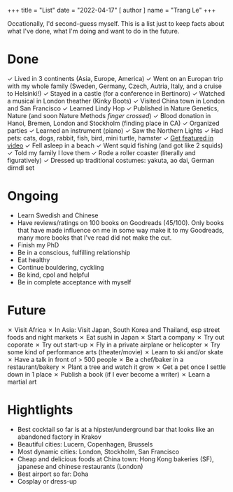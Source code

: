 +++
title = "List"
date = "2022-04-17"
[ author ]
  name = "Trang Le"
+++

Occationally, I'd second-guess myself. This is a list just to keep facts about what I've done, what I'm doing and want to do in the future.

# Done
✓ Lived in 3 continents (Asia, Europe, America)
✓ Went on an Europan trip with my whole family (Sweden, Germany,  Czech, Autria, Italy, and a cruise to Helsinki!)
✓ Stayed in a castle (for a conference in Bertinoro)
✓ Watched a musical in London theather (Kinky Boots)
✓ Visited China town in London and San Francisco
✓ Learned Lindy Hop
✓ Published in Nature Genetics, Nature (and soon Nature Methods *finger crossed*)
✓ Blood donation in Hanoi, Bremen, London and Stockholm (finding place in CA)
✓ Organized parties
✓ Learned an instrument (piano)
✓ Saw the Northern Lights
✓ Had pets: cats, dogs, rabbit, fish, bird, mini turtle, hamster
✓ [Get featured in video](https://ethz.ch/en/studies/non-degree-courses/summer-offers/summer-projects/amgen-scholars.html)
✓ Fell asleep in a beach
✓ Went squid fishing (and got like 2 squids)
✓ Told my family I love them
✓ Rode a roller coaster (literally and figuratively)
✓ Dressed up traditional costumes: yakuta, ao dai, German dirndl set


# Ongoing
* Learn Swedish and Chinese
* Have reviews/ratings on 100 books on Goodreads (45/100). Only books that have made influence on me in some way make it to my Goodreads, many more books that I've read did not make the cut.
* Finish my PhD
* Be in a conscious, fulfilling relationship
* Eat healthy
* Continue bouldering, cyckling
* Be kind, cpol and helpful
* Be in complete acceptance with myself


# Future
✗ Visit Africa
✗ In Asia: Visit Japan, South Korea and Thailand, esp street foods and night markets
✗ Eat sushi in Japan
✗ Start a company
✗ Try out coporate
✗ Try out start-up
✗ Fly in a private airplane or helicopter
✗ Try some kind of performance arts (theater/movie)
✗ Learn to ski and/or skate
✗ Have a talk in front of > 500 people
✗ Be a chef/baker in a restaurant/bakery
✗ Plant a tree and watch it grow
✗ Get a pet once I settle down in 1 place
✗ Publish a book (if I ever become a writer)
✗ Learn a martial art


# Hightlights 
* Best cocktail so far is at a hipster/underground bar that looks like an abandoned factory in Krakov
* Beautiful cities: Lucern, Copenhagen, Brussels
* Most dynamic cities: London, Stockholm, San Francisco
* Cheap and delicious foods at China town: Hong Kong bakeries (SF), japanese and chinese restaurants (London)
* Best airport so far: Doha
* Cosplay or dress-up
